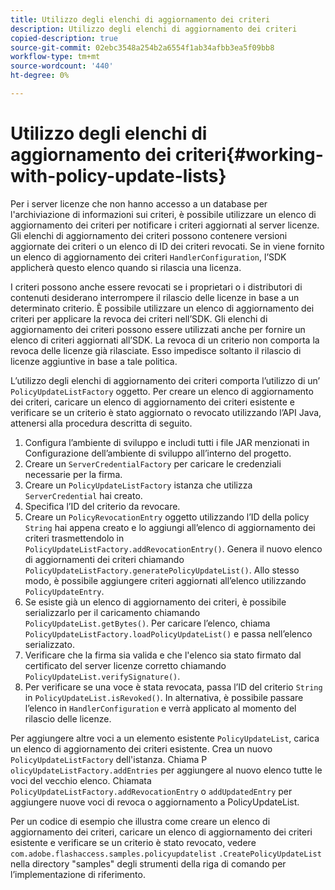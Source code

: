 ```yaml
---
title: Utilizzo degli elenchi di aggiornamento dei criteri
description: Utilizzo degli elenchi di aggiornamento dei criteri
copied-description: true
source-git-commit: 02ebc3548a254b2a6554f1ab34afbb3ea5f09bb8
workflow-type: tm+mt
source-wordcount: '440'
ht-degree: 0%

---
```


# Utilizzo degli elenchi di aggiornamento dei criteri{#working-with-policy-update-lists}

Per i server licenze che non hanno accesso a un database per l&#39;archiviazione di informazioni sui criteri, è possibile utilizzare un elenco di aggiornamento dei criteri per notificare i criteri aggiornati al server licenze. Gli elenchi di aggiornamento dei criteri possono contenere versioni aggiornate dei criteri o un elenco di ID dei criteri revocati. Se in viene fornito un elenco di aggiornamento dei criteri `HandlerConfiguration`, l’SDK applicherà questo elenco quando si rilascia una licenza.

I criteri possono anche essere revocati se i proprietari o i distributori di contenuti desiderano interrompere il rilascio delle licenze in base a un determinato criterio. È possibile utilizzare un elenco di aggiornamento dei criteri per applicare la revoca dei criteri nell’SDK. Gli elenchi di aggiornamento dei criteri possono essere utilizzati anche per fornire un elenco di criteri aggiornati all’SDK. La revoca di un criterio non comporta la revoca delle licenze già rilasciate. Esso impedisce soltanto il rilascio di licenze aggiuntive in base a tale politica.

L’utilizzo degli elenchi di aggiornamento dei criteri comporta l’utilizzo di un’ `PolicyUpdateListFactory` oggetto. Per creare un elenco di aggiornamento dei criteri, caricare un elenco di aggiornamento dei criteri esistente e verificare se un criterio è stato aggiornato o revocato utilizzando l’API Java, attenersi alla procedura descritta di seguito.

1. Configura l’ambiente di sviluppo e includi tutti i file JAR menzionati in Configurazione dell’ambiente di sviluppo all’interno del progetto.
1. Creare un `ServerCredentialFactory` per caricare le credenziali necessarie per la firma.
1. Creare un `PolicyUpdateListFactory` istanza che utilizza `ServerCredential` hai creato.
1. Specifica l’ID del criterio da revocare.
1. Creare un `PolicyRevocationEntry` oggetto utilizzando l’ID della policy `String` hai appena creato e lo aggiungi all’elenco di aggiornamento dei criteri trasmettendolo in `PolicyUpdateListFactory.addRevocationEntry()`. Genera il nuovo elenco di aggiornamenti dei criteri chiamando `PolicyUpdateListFactory.generatePolicyUpdateList()`. Allo stesso modo, è possibile aggiungere criteri aggiornati all’elenco utilizzando `PolicyUpdateEntry`.
1. Se esiste già un elenco di aggiornamento dei criteri, è possibile serializzarlo per il caricamento chiamando `PolicyUpdateList.getBytes()`. Per caricare l’elenco, chiama `PolicyUpdateListFactory.loadPolicyUpdateList()` e passa nell’elenco serializzato.
1. Verificare che la firma sia valida e che l&#39;elenco sia stato firmato dal certificato del server licenze corretto chiamando `PolicyUpdateList.verifySignature()`.
1. Per verificare se una voce è stata revocata, passa l’ID del criterio `String` in `PolicyUpdateList.isRevoked()`. In alternativa, è possibile passare l’elenco in `HandlerConfiguration` e verrà applicato al momento del rilascio delle licenze.

Per aggiungere altre voci a un elemento esistente `PolicyUpdateList`, carica un elenco di aggiornamento dei criteri esistente. Crea un nuovo `PolicyUpdateListFactory` dell&#39;istanza. Chiama P `olicyUpdateListFactory.addEntries` per aggiungere al nuovo elenco tutte le voci del vecchio elenco. Chiamata `PolicyUpdateListFactory.addRevocationEntry` o `addUpdatedEntry` per aggiungere nuove voci di revoca o aggiornamento a PolicyUpdateList.

Per un codice di esempio che illustra come creare un elenco di aggiornamento dei criteri, caricare un elenco di aggiornamento dei criteri esistente e verificare se un criterio è stato revocato, vedere `com.adobe.flashaccess.samples.policyupdatelist` `.CreatePolicyUpdateList` nella directory &quot;samples&quot; degli strumenti della riga di comando per l’implementazione di riferimento.
